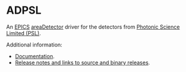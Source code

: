 ADPSL
=====
An 
[EPICS](http://www.aps.anl.gov/epics/) 
[areaDetector](https://github.com/areaDetector/areaDetector/blob/master/README.md) 
driver for the detectors from 
[Photonic Science Limited (PSL)](http://www.photonic-science.com).

Additional information:
* [Documentation](https://cars.uchicago.edu/software/epics/PSLDoc.html).
* [Release notes and links to source and binary releases](RELEASE.md).
